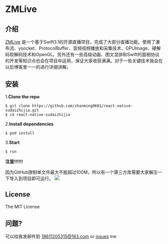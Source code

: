 
# **ZMLive**



## 介绍


[ZMLive](https://github.com/zhanming0601/ZMLive) 是一个基于Swift3.1的开源直播项目，完成了大部分直播功能。使用了瀑布流、ysocket、ProtocolBuffer、音频视频播放和采集技术、GPUImage、硬解码软解码技术和OpenGL。另外还有一些高级动画、图文混排和Swift的面相协议的开发等知识点也会在项目中运用，保证大家收获满满。对于一些关键技术我会在以后博客里一一的进行详细讲解。


## 安装


1.**Clone the repo**

```
$ git clone https://github.com/zhanming0601/react-native-sudaizhijia.git
$ cd react-native-sudaizhijia
```
2.**Install dependencies**

```
$ pod install
```
3.**Start**
 
```
$ run
```

**注意!!!!!!**

因为GitHub限制单文件最大不能超过100M，所以有一个第三方库需要大家解压一下导入到项目即可运行。
![](http://upload-images.jianshu.io/upload_images/2018589-5f562f2a143da4e5.png?imageMogr2/auto-orient/strip%7CimageView2/2/w/1240)


## License

The MIT License

## 问题?

可以给我发邮件到 18611205315@163.com or [issues](https://github.com/zhanming0601/react-native-sudaizhijia/issues) me

